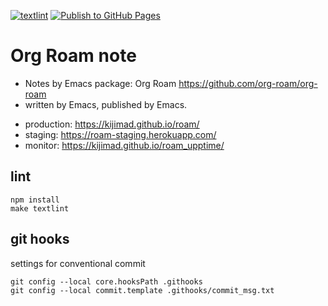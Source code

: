 [![textlint](https://github.com/kijimaD/roam/actions/workflows/lint.yml/badge.svg)](https://github.com/kijimaD/roam/actions/workflows/lint.yml)
[![Publish to GitHub Pages](https://github.com/kijimaD/roam/actions/workflows/publish.yml/badge.svg)](https://github.com/kijimaD/roam/actions/workflows/publish.yml)

# Org Roam note

- Notes by Emacs package: Org Roam https://github.com/org-roam/org-roam
- written by Emacs, published by Emacs.

+ production: https://kijimad.github.io/roam/
+ staging: https://roam-staging.herokuapp.com/
+ monitor: https://kijimad.github.io/roam_upptime/

## lint
```shell
npm install
make textlint
```

## git hooks
settings for conventional commit

```shell
git config --local core.hooksPath .githooks
git config --local commit.template .githooks/commit_msg.txt
```
